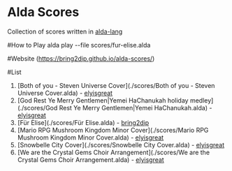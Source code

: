 # Alda Scores
Collection of scores written in [alda-lang](https://github.com/alda-lang/alda) 

#How to Play
alda play --file scores/fur-elise.alda

#Website
(https://bring2dip.github.io/alda-scores/)

#List
1. [Both of you - Steven Universe Cover](./scores/Both of you - Steven Universe Cover.alda) - [elyisgreat](https://github.com/elyisgreat)
1. [God Rest Ye Merry Gentlemen|Yemei HaChanukah holiday medley](./scores/God Rest Ye Merry Gentlemen|Yemei HaChanukah.alda) - [elyisgreat](https://github.com/elyisgreat)
1. [Für Elise](./scores/Für Elise.alda) - [bring2dip](https://github.com/bring2dip)
1. [Mario RPG Mushroom Kingdom Minor Cover](./scores/Mario RPG Mushroom Kingdom Minor Cover.alda) - [elyisgreat](https://github.com/elyisgreat)
1. [Snowbelle City Cover](./scores/Snowbelle City Cover.alda) - [elyisgreat](https://github.com/elyisgreat)
1. [We are the Crystal Gems Choir Arrangement](./scores/We are the Crystal Gems Choir Arrangement.alda) - [elyisgreat](https://github.com/elyisgreat)






